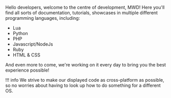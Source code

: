 Hello developers, welcome to the centre of development, MWD!  Here you'll find all sorts of documentation, tutorials, showcases in multiple different programming languages, including:

- Lua
- Python
- PHP
- Javascript/NodeJs
- Ruby
- HTML & CSS

And even more to come, we're working on it every day to bring you the best experience possible!  

!!! info
    We strive to make our displayed code as cross-platform as possible, so no worries about having to look up how to do something for a different OS.